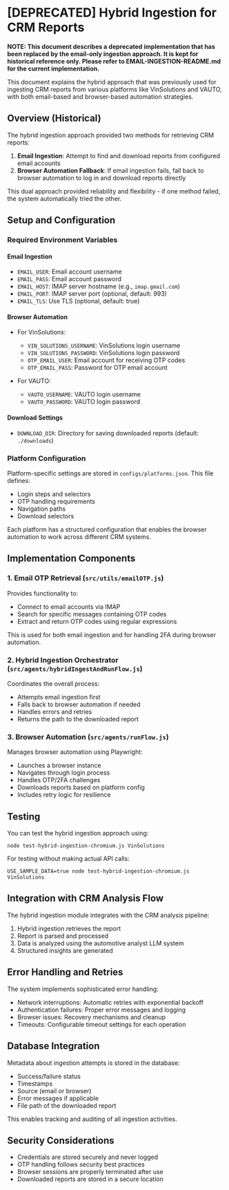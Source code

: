 # [DEPRECATED] Hybrid Ingestion for CRM Reports

**NOTE: This document describes a deprecated implementation that has been replaced by the email-only ingestion approach. It is kept for historical reference only. Please refer to EMAIL-INGESTION-README.md for the current implementation.**

This document explains the hybrid approach that was previously used for ingesting CRM reports from various platforms like VinSolutions and VAUTO, with both email-based and browser-based automation strategies.

## Overview (Historical)

The hybrid ingestion approach provided two methods for retrieving CRM reports:

1. **Email Ingestion**: Attempt to find and download reports from configured email accounts
2. **Browser Automation Fallback**: If email ingestion fails, fall back to browser automation to log in and download reports directly

This dual approach provided reliability and flexibility - if one method failed, the system automatically tried the other.

## Setup and Configuration

### Required Environment Variables

#### Email Ingestion
- `EMAIL_USER`: Email account username
- `EMAIL_PASS`: Email account password
- `EMAIL_HOST`: IMAP server hostname (e.g., `imap.gmail.com`)
- `EMAIL_PORT`: IMAP server port (optional, default: 993)
- `EMAIL_TLS`: Use TLS (optional, default: true)

#### Browser Automation
- For VinSolutions:
  - `VIN_SOLUTIONS_USERNAME`: VinSolutions login username
  - `VIN_SOLUTIONS_PASSWORD`: VinSolutions login password
  - `OTP_EMAIL_USER`: Email account for receiving OTP codes
  - `OTP_EMAIL_PASS`: Password for OTP email account

- For VAUTO:
  - `VAUTO_USERNAME`: VAUTO login username
  - `VAUTO_PASSWORD`: VAUTO login password

#### Download Settings
- `DOWNLOAD_DIR`: Directory for saving downloaded reports (default: `./downloads`)

### Platform Configuration

Platform-specific settings are stored in `configs/platforms.json`. This file defines:

- Login steps and selectors
- OTP handling requirements
- Navigation paths
- Download selectors

Each platform has a structured configuration that enables the browser automation to work across different CRM systems.

## Implementation Components

### 1. Email OTP Retrieval (`src/utils/emailOTP.js`)

Provides functionality to:
- Connect to email accounts via IMAP
- Search for specific messages containing OTP codes
- Extract and return OTP codes using regular expressions

This is used for both email ingestion and for handling 2FA during browser automation.

### 2. Hybrid Ingestion Orchestrator (`src/agents/hybridIngestAndRunFlow.js`)

Coordinates the overall process:
- Attempts email ingestion first
- Falls back to browser automation if needed
- Handles errors and retries
- Returns the path to the downloaded report

### 3. Browser Automation (`src/agents/runFlow.js`)

Manages browser automation using Playwright:
- Launches a browser instance
- Navigates through login process
- Handles OTP/2FA challenges
- Downloads reports based on platform config
- Includes retry logic for resilience

## Testing

You can test the hybrid ingestion approach using:

```
node test-hybrid-ingestion-chromium.js VinSolutions
```

For testing without making actual API calls:

```
USE_SAMPLE_DATA=true node test-hybrid-ingestion-chromium.js VinSolutions
```

## Integration with CRM Analysis Flow

The hybrid ingestion module integrates with the CRM analysis pipeline:

1. Hybrid ingestion retrieves the report
2. Report is parsed and processed
3. Data is analyzed using the automotive analyst LLM system
4. Structured insights are generated

## Error Handling and Retries

The system implements sophisticated error handling:

- Network interruptions: Automatic retries with exponential backoff
- Authentication failures: Proper error messages and logging
- Browser issues: Recovery mechanisms and cleanup
- Timeouts: Configurable timeout settings for each operation

## Database Integration

Metadata about ingestion attempts is stored in the database:
- Success/failure status
- Timestamps
- Source (email or browser)
- Error messages if applicable
- File path of the downloaded report

This enables tracking and auditing of all ingestion activities.

## Security Considerations

- Credentials are stored securely and never logged
- OTP handling follows security best practices
- Browser sessions are properly terminated after use
- Downloaded reports are stored in a secure location